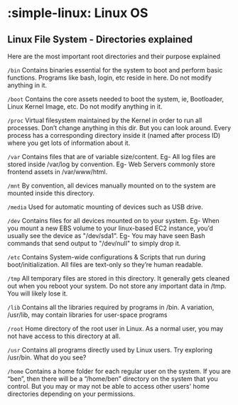 # :simple-linux: Linux OS

## Linux File System - Directories explained

Here are the most important root directories and their purpose explained

`/bin`
Contains binaries essential for the system to boot and perform basic functions.
Programs like bash, login, etc reside in here. Do not modify anything in it.

`/boot`
Contains the core assets needed to boot the system, ie, Bootloader, Linux Kernel Image, etc. Do not modify anything in it.

`/proc`
Virtual filesystem maintained by the Kernel in order to run all processes.
Don’t change anything in this dir.
But you can look around. Every process has a corresponding directory inside it (named after process ID) where you get lots of information about it.

`/var`
Contains files that are of variable size/content.
Eg- All log files are stored inside /var/log by convention.
Eg- Web Servers commonly store frontend assets in /var/www/html.

`/mnt`
By convention, all devices manually mounted on to the system are mounted inside this directory.

`/media`
Used for automatic mounting of devices such as USB drive.

`/dev`
Contains files for all devices mounted on to your system.
Eg- When you mount a new EBS volume to your linux-based EC2 instance, you’d usually see the device as "/dev/sda1".
Eg- You may have seen Bash commands that send output to "/dev/null" to simply drop it.

`/etc`
Contains System-wide configurations & Scripts that run during boot/initialization. All files are text-only so they’re human readable.

`/tmp`
All temporary files are stored in this directory. It generally gets cleaned out when you reboot your system.
Do not store any important data in /tmp. You will likely lose it.

`/lib`
Contains all the libraries required by programs in /bin.
A variation, /usr/lib, may contain libraries for user-space programs

`/root`
Home directory of the root user in Linux. As a normal user, you may not have access to this directory at all.

`/usr`
Contains all programs directly used by Linux users. Try exploring /usr/bin. What do you see?

`/home`
Contains a home folder for each regular user on the system. If you are “ben”, then there will be a “/home/ben” directory on the system that you control.
But you may or may not be able to access other users' home directories depending on your permissions.

